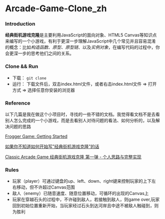 
# Arcade-Game-Clone_zh
### Introduction
**经典街机游戏克隆**是主要利用JavaScript的面向对象、HTML5 Canvas等知识点来编写的一个小游戏，有利于更深一步理解JavaScript中几个常见并且容易混淆的概念：比如*构造函数、原型、原型链*、以及*实例对象*，在编写代码的过程中，你会更深一步的思考他们之间的关系。

### Clone && Run
* 下载： 
`git clone`
* 运行：
下载文件后，双击index.html文件，或者右击index.html文件 => 打开方式 => 选择任意你安装的浏览器

### Reference
以下几篇是我在做这个小项目时，寻找的一些不错的文档。我觉得看文档不是去看别人怎么完成的一个小游戏，而是去看别人对待问题的看法、如何分析的，以及解决问题的思路

[Frogger Game: Getting Started](https://docs.google.com/document/d/1v01aScPjSWCCWQLIpFqvg3-vXLH2e8_SZQKC8jNO0Dc/pub?embedded=true)

[如果你不知道如何开始写”经典街机游戏克隆”的话](http://discussions.youdaxue.com/t/topic/32577)

[Classic Arcade Game 经典街机游戏克隆 第一弹 - 个人思路与完整实现](http://discussions.youdaxue.com/t/classic-arcade-game/36088)

### Rules
* 玩家（player）可通过键盘的up、left、down、right键来控制玩家的上下左右移动，但不许超过Canvas范围
* 敌人（enemy）已随意速度、随意位置移动，可循环的出现的Canvas上
* 玩家在穿越石头的过程中，不许碰到敌人，若接触到敌人，则game over,玩家回到初始位置重新开始，当玩家经过石头到达河岸且中途不被敌人触碰到，则为胜利
